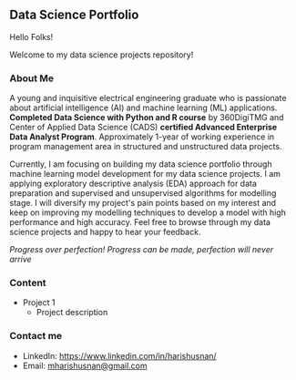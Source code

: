 ## Data Science Portfolio

Hello Folks! 

Welcome to my data science projects repository!

### About Me

A young and inquisitive electrical engineering graduate who is passionate about artificial intelligence (AI) and machine learning (ML) applications. **Completed Data Science with Python and R course** by 360DigiTMG and Center of Applied Data Science (CADS) **certified Advanced Enterprise Data Analyst Program**. Approximately 1-year of working experience in program management area in structured and unstructured data projects. 

Currently, I am focusing on building my data science portfolio through machine learning model development for my data science projects. I am applying exploratory descriptive analysis (EDA) approach for data preparation and supervised and unsupervised algorithms for modelling stage. I will diversify my project's pain points based on my interest and keep on improving my modelling techniques to develop a model with high performance and high accuracy. Feel free to browse through my data science projects and happy to hear your feedback.

*Progress over perfection! Progress can be made, perfection will never arrive*



### Content

- Project 1
    * Project description


### Contact me

* LinkedIn: https://www.linkedin.com/in/harishusnan/
* Email: mharishusnan@gmail.com


